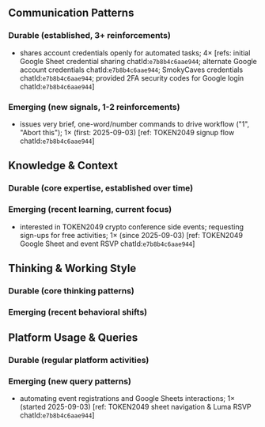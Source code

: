 ## Communication Patterns
### Durable (established, 3+ reinforcements)
- shares account credentials openly for automated tasks; 4× [refs: initial Google Sheet credential sharing chatId:`e7b8b4c6aae944`; alternate Google account credentials chatId:`e7b8b4c6aae944`; SmokyCaves credentials chatId:`e7b8b4c6aae944`; provided 2FA security codes for Google login chatId:`e7b8b4c6aae944`]

### Emerging (new signals, 1-2 reinforcements)
- issues very brief, one-word/number commands to drive workflow ("1", "Abort this"); 1× (first: 2025-09-03) [ref: TOKEN2049 signup flow chatId:`e7b8b4c6aae944`]

## Knowledge & Context
### Durable (core expertise, established over time)

### Emerging (recent learning, current focus)
- interested in TOKEN2049 crypto conference side events; requesting sign-ups for free activities; 1× (since 2025-09-03) [ref: TOKEN2049 Google Sheet and event RSVP chatId:`e7b8b4c6aae944`]

## Thinking & Working Style
### Durable (core thinking patterns)

### Emerging (recent behavioral shifts)

## Platform Usage & Queries
### Durable (regular platform activities)

### Emerging (new query patterns)
- automating event registrations and Google Sheets interactions; 1× (started 2025-09-03) [ref: TOKEN2049 sheet navigation & Luma RSVP chatId:`e7b8b4c6aae944`]